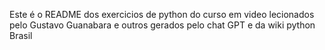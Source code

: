 Este é o README dos exercicios de python do curso em video lecionados pelo Gustavo Guanabara e outros gerados pelo chat GPT e da wiki python Brasil

